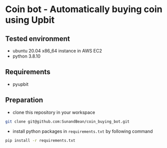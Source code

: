 # Coin bot - Automatically buying coin using Upbit

## Tested environment
- ubuntu 20.04 x86_64 instance in AWS EC2 
- python 3.8.10

## Requirements
- pyupbit

## Preparation
- clone this repository in your workspace
``` bash
git clone git@github.com:SunandBean/coin_buying_bot.git
```
- install python packages in `requirements.txt` by following command
``` bash
pip install -r requirements.txt
```

